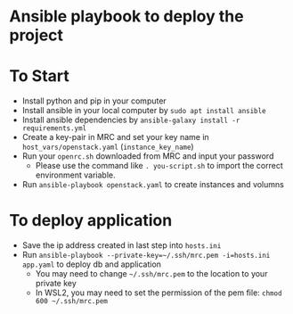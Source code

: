 Ansible playbook to deploy the project
===================================

# To Start
- Install python and pip in your computer
- Install ansible in your local computer by `sudo apt install ansible`
- Install ansible dependencies by `ansible-galaxy install -r requirements.yml`
- Create a key-pair in MRC and set your key name in `host_vars/openstack.yaml` (`instance_key_name`)
- Run your `openrc.sh` downloaded from MRC and input your password
  - Please use the command like `. you-script.sh` to import the correct environment variable.
- Run `ansible-playbook openstack.yaml` to create instances and volumns

# To deploy application
- Save the ip address created in last step into `hosts.ini`
- Run `ansible-playbook --private-key=~/.ssh/mrc.pem -i=hosts.ini app.yaml` to deploy db and application
  - You may need to change `~/.ssh/mrc.pem` to the location to your private key
  - In WSL2, you may need to set the permission of the pem file: `chmod 600 ~/.ssh/mrc.pem`